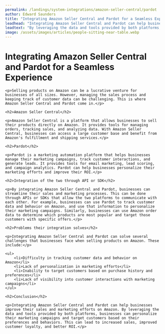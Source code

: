 ```yaml
---
permalink: /landings/system-integrations/amazon-seller-central/pardot
author: Edward Saunders
title: "Integrating Amazon Seller Central and Pardot for a Seamless Experience | Blog Post"
leadhead: "Integrating Amazon Seller Central and Pardot can help businesses improve their sales and marketing efforts on Amazon"
leadtext: "By leveraging the data and tools provided by both platforms, businesses can personalize their marketing campaigns and target customers based on their preferences and behaviors. This can lead to increased sales, improved customer loyalty, and better ROI."
image: /assets/images/articles/people-sitting-near-table.webp
---
```

<div class="arttext">
	<h1>Integrating Amazon Seller Central and Pardot for a Seamless Experience</h1>

	<p>Selling products on Amazon can be a lucrative venture for businesses of all sizes. However, managing the sales process and keeping track of customer data can be challenging. This is where Amazon Seller Central and Pardot come in.</p>

	<h2>Amazon Seller Central</h2>

	<p>Amazon Seller Central is a platform that allows businesses to sell their products directly on Amazon. It provides tools for managing orders, tracking sales, and analyzing data. With Amazon Seller Central, businesses can access a large customer base and benefit from Amazon's fulfillment and shipping services.</p>

	<h2>Pardot</h2>

	<p>Pardot is a marketing automation platform that helps businesses manage their marketing campaigns, track customer interactions, and generate leads. It provides tools for email marketing, lead scoring, and campaign analytics. Pardot can help businesses personalize their marketing efforts and improve their ROI.</p>

	<h2>Integration of the two through API or SDK</h2>

	<p>By integrating Amazon Seller Central and Pardot, businesses can streamline their sales and marketing processes. This can be done through APIs or SDKs that allow the two platforms to communicate with each other. For example, businesses can use Pardot to track customer data and behavior on Amazon, and use that information to personalize their marketing campaigns. Similarly, businesses can use Amazon order data to determine which products are most popular and target those customers with specific offers.</p>

	<h2>Problems their integration solves</h2>

	<p>Integrating Amazon Seller Central and Pardot can solve several challenges that businesses face when selling products on Amazon. These include:</p>

	<ul>
		<li>Difficulty in tracking customer data and behavior on Amazon</li>
		<li>Lack of personalization in marketing efforts</li>
		<li>Inability to target customers based on purchase history and preferences</li>
		<li>Lack of visibility into customer interactions with marketing campaigns</li>
	</ul>

	<h2>Conclusion</h2>

	<p>Integrating Amazon Seller Central and Pardot can help businesses improve their sales and marketing efforts on Amazon. By leveraging the data and tools provided by both platforms, businesses can personalize their marketing campaigns and target customers based on their preferences and behaviors. This can lead to increased sales, improved customer loyalty, and better ROI.</p>

</div>